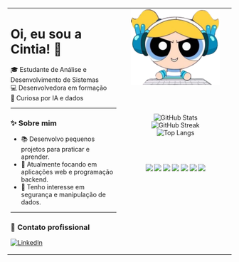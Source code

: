 <table>
  <tr>
    <!-- COLUNA ESQUERDA: TEXTOS -->
    <td width="50%" valign="top">

<h1>Oi, eu sou a Cintia! 💖</h1>

🎓 Estudante de Análise e Desenvolvimento de Sistemas  
💻 Desenvolvedora em formação  
🌸 Curiosa por IA e dados  

---

### ✨ Sobre mim

- 📚 Desenvolvo pequenos projetos para praticar e aprender.
- 🚀 Atualmente focando em aplicações web e programação backend.
- 🧪 Tenho interesse em segurança e manipulação de dados.

---

### 💼 Contato profissional

[![LinkedIn](https://img.shields.io/badge/-LinkedIn-0A66C2?style=for-the-badge&logo=linkedin&logoColor=white)](https://www.linkedin.com/in/mariacintia)

  </td>

  <!-- COLUNA DIREITA: AVATAR + ESTATÍSTICAS + BADGES -->
  <td width="50%" align="center" valign="top">

<img src="avatar.png" width="200"/>

<br><br>

<img src="https://github-readme-stats.vercel.app/api?username=mariacintia&show_icons=true&theme=tokyonight&hide_border=true" alt="GitHub Stats" />
<br>
<img src="https://github-readme-streak-stats.herokuapp.com?user=mariacintia&theme=tokyonight&hide_border=true" alt="GitHub Streak" />
<br>
<img src="https://github-readme-stats.vercel.app/api/top-langs/?username=mariacintia&layout=compact&theme=tokyonight&hide_border=true" alt="Top Langs" />

<br><br>

<div align="center">
  <img src="https://img.shields.io/badge/HTML5-E34F26?logo=html5&logoColor=white" />
  <img src="https://img.shields.io/badge/CSS3-1572B6?logo=css3&logoColor=white" />
  <img src="https://img.shields.io/badge/JavaScript-F7DF1E?logo=javascript&logoColor=black" />
  <img src="https://img.shields.io/badge/React-61DAFB?logo=react&logoColor=black" />
  <img src="https://img.shields.io/badge/Python-3776AB?logo=python&logoColor=white" />
  <img src="https://img.shields.io/badge/MySQL-4479A1?logo=mysql&logoColor=white" />
  <img src="https://img.shields.io/badge/Java-007396?logo=java&logoColor=white" />
</div>

  </td>
  </tr>
</table>
